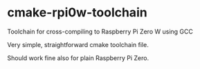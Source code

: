 # cmake-rpi0w-toolchain
Toolchain for cross-compiling to Raspberry Pi Zero W using GCC

Very simple, straightforward cmake toolchain file.  

Should work fine also for plain Raspberry Pi Zero.
